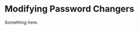 [title]: # (Modifying Password Changers)
[tags]: # (XXX)
[priority]: # (2586)
# Modifying Password Changers
Something here.
